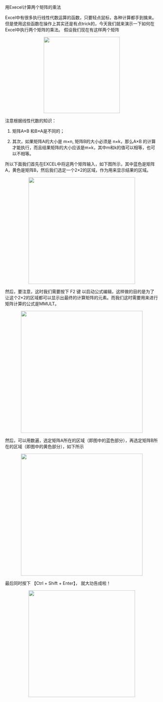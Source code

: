 
用Execel计算两个矩阵的乘法

Excel中有很多执行线性代数运算的函数，只要轻点鼠标，各种计算都手到擒来。但是使用这些函数在操作上其实还是有点trick的，今天我们就来演示一下如何在Excel中执行两个矩阵的乘法。
假设我们现在有这样两个矩阵

<p align="center">
<img src="https://fzuo.github.io/assets/img/excel/excel01.png" width="250">
</p>

注意根据线性代数的知识：

1. 矩阵A×B 和B×A是不同的；

2. 其次，如果矩阵A的大小是 m×n, 矩阵B的大小必须是 n×k，那么A×B 的计算才能执行，而且结果矩阵的大小应该是m×k，其中m和k的值可以相等，也可以不相等。

所以下面我们首先在EXCEL中将这两个矩阵输入，如下图所示，其中蓝色是矩阵A，黄色是矩阵B，然后我们选定一个2×2的区域，作为用来显示结果的区域。

<p align="center">
<img src="https://fzuo.github.io/assets/img/excel/excel02.png" width="350">
</p>

然后，要注意，这时我们需要按下 F2 键 以启动公式编辑，这样做的目的是为了让这个2×2的区域都可以显示出最终的计算矩阵的元素。而我们这时需要用来进行矩阵计算的公式是MMULT。

<p align="center">
<img src="https://fzuo.github.io/assets/img/excel/excel03.png" width="400">
</p>

然后，可以用数遍，选定矩阵A所在的区域（即图中的蓝色部分），再选定矩阵B所在的区域（即图中的黄色部分），如下所示

<p align="center">
<img src="https://fzuo.github.io/assets/img/excel/excel04.png" width="400">
</p>

最后同时按下 【Ctrl + Shift + Enter】， 就大功告成啦！

<p align="center">
<img src="https://fzuo.github.io/assets/img/excel/excel01.png" width="350">
</p>
